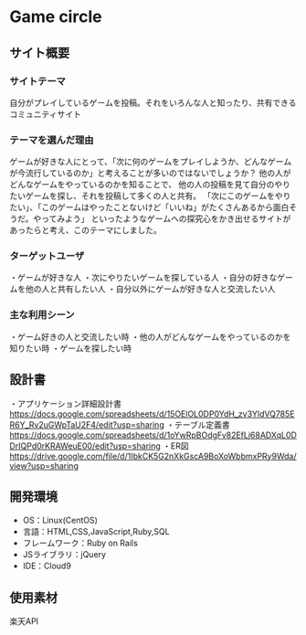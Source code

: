 # Game circle

## サイト概要
### サイトテーマ
自分がプレイしているゲームを投稿。それをいろんな人と知ったり、共有できるコミュニティサイト

### テーマを選んだ理由
ゲームが好きな人にとって、「次に何のゲームをプレイしようか、どんなゲームが今流行しているのか」と考えることが多いのではないでしょうか？
他の人がどんなゲームをやっているのかを知ることで、
他の人の投稿を見て自分のやりたいゲームを探し、それを投稿して多くの人と共有。
「次にこのゲームをやりたい」、「このゲームはやったことないけど「いいね」がたくさんあるから面白そうだ。やってみよう」
といったようなゲームへの探究心をかき出せるサイトがあったらと考え、このテーマにしました。

### ターゲットユーザ
・ゲームが好きな人
・次にやりたいゲームを探している人
・自分の好きなゲームを他の人と共有したい人
・自分以外にゲームが好きな人と交流したい人

### 主な利用シーン
・ゲーム好きの人と交流したい時
・他の人がどんなゲームをやっているのかを知りたい時
・ゲームを探したい時

## 設計書
・アプリケーション詳細設計書
https://docs.google.com/spreadsheets/d/15OElOL0DP0YdH_zv3YldVQ785ER6Y_Rv2uGWpTaU2F4/edit?usp=sharing
・テーブル定義書
https://docs.google.com/spreadsheets/d/1oYwRpBOdgFv82EfLj68ADXqL0DDrIQPd0rKRAWeuE00/edit?usp=sharing
・ER図
https://drive.google.com/file/d/1IbkCK5G2nXkGscA9BoXoWbbmxPRy9Wda/view?usp=sharing

## 開発環境
- OS：Linux(CentOS)
- 言語：HTML,CSS,JavaScript,Ruby,SQL
- フレームワーク：Ruby on Rails
- JSライブラリ：jQuery
- IDE：Cloud9

## 使用素材
楽天API
